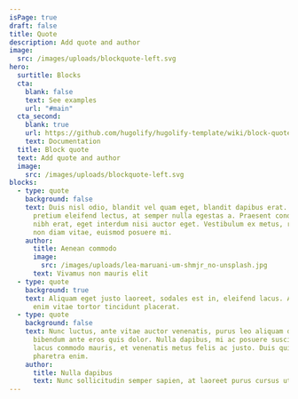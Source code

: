 ```yaml
---
isPage: true
draft: false
title: Quote
description: Add quote and author
image:
  src: /images/uploads/blockquote-left.svg
hero:
  surtitle: Blocks
  cta:
    blank: false
    text: See examples
    url: "#main"
  cta_second:
    blank: true
    url: https://github.com/hugolify/hugolify-template/wiki/block-quote
    text: Documentation
  title: Block quote
  text: Add quote and author
  image:
    src: /images/uploads/blockquote-left.svg
blocks:
  - type: quote
    background: false
    text: Duis nisl odio, blandit vel quam eget, blandit dapibus erat. Nullam
      pretium eleifend lectus, at semper nulla egestas a. Praesent condimentum
      nibh erat, eget interdum nisi auctor eget. Vestibulum ex metus, rhoncus
      non diam vitae, euismod posuere mi.
    author:
      title: Aenean commodo
      image:
        src: /images/uploads/lea-maruani-um-shmjr_no-unsplash.jpg
      text: Vivamus non mauris elit
  - type: quote
    background: true
    text: Aliquam eget justo laoreet, sodales est in, eleifend lacus. Aenean eget
      enim vitae tortor tincidunt placerat.
  - type: quote
    background: false
    text: Nunc luctus, ante vitae auctor venenatis, purus leo aliquam dui, ac
      bibendum ante eros quis dolor. Nulla dapibus, mi ac posuere suscipit, erat
      lacus commodo mauris, et venenatis metus felis ac justo. Duis quis
      pharetra enim.
    author:
      title: Nulla dapibus
      text: Nunc sollicitudin semper sapien, at laoreet purus cursus ut.
---
```

